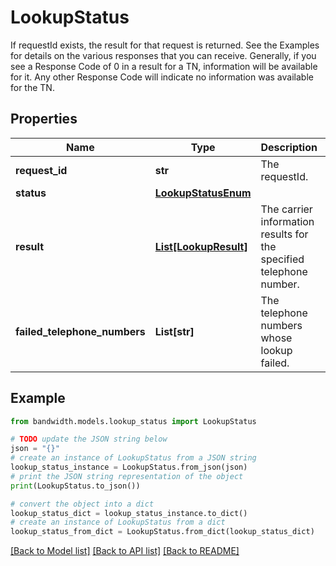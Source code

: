 # LookupStatus

If requestId exists, the result for that request is returned. See the Examples for details on the various responses that you can receive. Generally, if you see a Response Code of 0 in a result for a TN, information will be available for it.  Any other Response Code will indicate no information was available for the TN.

## Properties

Name | Type | Description | Notes
------------ | ------------- | ------------- | -------------
**request_id** | **str** | The requestId. | [optional] 
**status** | [**LookupStatusEnum**](LookupStatusEnum.md) |  | [optional] 
**result** | [**List[LookupResult]**](LookupResult.md) | The carrier information results for the specified telephone number. | [optional] 
**failed_telephone_numbers** | **List[str]** | The telephone numbers whose lookup failed. | [optional] 

## Example

```python
from bandwidth.models.lookup_status import LookupStatus

# TODO update the JSON string below
json = "{}"
# create an instance of LookupStatus from a JSON string
lookup_status_instance = LookupStatus.from_json(json)
# print the JSON string representation of the object
print(LookupStatus.to_json())

# convert the object into a dict
lookup_status_dict = lookup_status_instance.to_dict()
# create an instance of LookupStatus from a dict
lookup_status_from_dict = LookupStatus.from_dict(lookup_status_dict)
```
[[Back to Model list]](../README.md#documentation-for-models) [[Back to API list]](../README.md#documentation-for-api-endpoints) [[Back to README]](../README.md)


